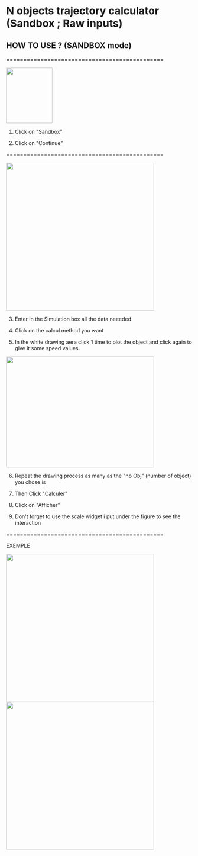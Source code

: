 # N objects trajectory calculator (Sandbox ; Raw inputs)

## HOW TO USE ? (SANDBOX mode)


==============================================

<img src="https://user-images.githubusercontent.com/108919405/209363429-9845af95-5ff1-43af-a4a0-8cc20bb07ebf.png" width="125" height="150"/>


1. Click on "Sandbox"

2. Click on "Continue"

==============================================

<img src="https://user-images.githubusercontent.com/108919405/209364218-949f2687-eee8-4cb7-ba80-42c0625c0faf.png" width="400" height="400"/>


3. Enter in the Simulation box all the data neeeded 

4. Click on the calcul method you want

4. In the white drawing aera click 1 time to plot the object and click again to give it some speed values.

<img src="https://user-images.githubusercontent.com/108919405/209365586-619e9d91-dfa9-47c5-89e5-ab2137759ef1.png" width="400" height="300"/>

6. Repeat the drawing process as many as the "nb Obj" (number of object) you chose is

7. Then Click "Calculer" 

8. Click on "Afficher"

9. Don't forget to use the scale widget i put under the figure to see the interaction

==============================================

EXEMPLE

<img src="https://user-images.githubusercontent.com/108919405/209424973-10d65b10-23b5-47c3-a3e2-375603f6fd05.png" width="400" height="400"/>
<img src="https://user-images.githubusercontent.com/108919405/209424991-74670d87-9937-46cf-8b49-4ada8cfd2990.png" width="400" height="400"/>
